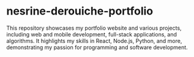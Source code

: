 # nesrine-derouiche-portfolio
This repository showcases my portfolio website and various projects, including web and mobile development, full-stack applications, and algorithms. It highlights my skills in React, Node.js, Python, and more, demonstrating my passion for programming and software development.
